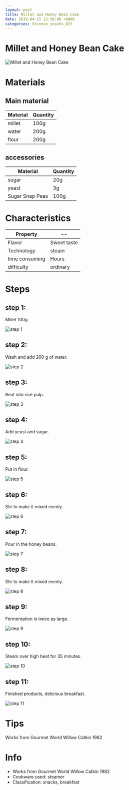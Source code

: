```yaml
---
layout: post
title: Millet and Honey Bean Cake
date: 2019-04-15 22:30:00 +0800
categories: Chinese_snacks_DIY
---
```


# Millet and Honey Bean Cake

![Millet and Honey Bean Cake]({{site.baseurl}}/img/437271/437271.jpg)

# Materials


## Main material

Material|Quantity
--|--
millet|100g
water|200g
flour|200g

## accessories

Material|Quantity
--|--
sugar|20g
yeast|3g
Sugar Snap Peas|100g

# Characteristics

Property|--
--|--
Flavor|Sweet taste
Technology|steam
time consuming|Hours
difficulty|ordinary

# Steps

## step 1:

Millet 100g.

![step 1]({{site.baseurl}}/img/437271/1.jpg)

## step 2:

Wash and add 200 g of water.

![step 2]({{site.baseurl}}/img/437271/2.jpg)

## step 3:

Beat into rice pulp.

![step 3]({{site.baseurl}}/img/437271/3.jpg)

## step 4:

Add yeast and sugar.

![step 4]({{site.baseurl}}/img/437271/4.jpg)

## step 5:

Put in flour.

![step 5]({{site.baseurl}}/img/437271/5.jpg)

## step 6:

Stir to make it mixed evenly.

![step 6]({{site.baseurl}}/img/437271/6.jpg)

## step 7:

Pour in the honey beans.

![step 7]({{site.baseurl}}/img/437271/7.jpg)

## step 8:

Stir to make it mixed evenly.

![step 8]({{site.baseurl}}/img/437271/8.jpg)

## step 9:

Fermentation is twice as large.

![step 9]({{site.baseurl}}/img/437271/9.jpg)

## step 10:

Steam over high heat for 35 minutes.

![step 10]({{site.baseurl}}/img/437271/10.jpg)

## step 11:

Finished products, delicious breakfast.

![step 11]({{site.baseurl}}/img/437271/11.jpg)

# Tips

Works from Gourmet World Willow Catkin 1982

# Info

- Works from Gourmet World Willow Catkin 1982
- Cookware used: steamer
- Classification: snacks, breakfast